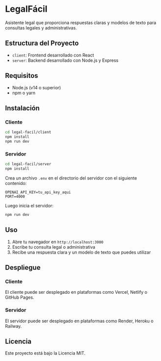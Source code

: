 # LegalFácil

Asistente legal que proporciona respuestas claras y modelos de texto para consultas legales y administrativas.

## Estructura del Proyecto

- `client`: Frontend desarrollado con React
- `server`: Backend desarrollado con Node.js y Express

## Requisitos

- Node.js (v14 o superior)
- npm o yarn

## Instalación

### Cliente

```bash
cd legal-facil/client
npm install
npm run dev
```

### Servidor

```bash
cd legal-facil/server
npm install
```

Crea un archivo `.env` en el directorio del servidor con el siguiente contenido:

```
OPENAI_API_KEY=tu_api_key_aqui
PORT=4000
```

Luego inicia el servidor:

```bash
npm run dev
```

## Uso

1. Abre tu navegador en `http://localhost:3000`
2. Escribe tu consulta legal o administrativa
3. Recibe una respuesta clara y un modelo de texto que puedes utilizar

## Despliegue

### Cliente

El cliente puede ser desplegado en plataformas como Vercel, Netlify o GitHub Pages.

### Servidor

El servidor puede ser desplegado en plataformas como Render, Heroku o Railway.

## Licencia

Este proyecto está bajo la Licencia MIT.